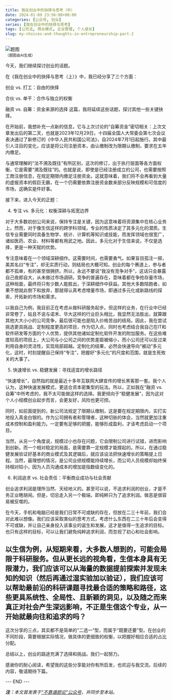 ```yaml
---
title: 我在创业中的抉择与思考（中）
date: 2024-01-09 23:56:00+08:00
categories: [公众号, 创业]
series: [我在创业中的抉择与思考]
tags: [公司法, 商业模式, 企业管理, 个人成长]
slug: my-choices-and-thoughts-in-entrepreneurship-part-2
---
```


<div class="p-3 text-center">
  <img class="img-fluid" src="/images/2024/0109/01.png" alt="题图" style="max-width:640px">
  <div><small>（题图由AI生成）</small></div>
</div>

今天，我们继续探讨创业的话题。

在《我在创业中的抉择与思考（上）》中，我已经分享了三个方面：

创业 vs. 打工：自由的抉择

合伙 vs. 单干：合作与独立的权衡

融资 vs. 自筹：资金来源的选择
这篇，我将延续这些话题，探讨其他一些关键抉择。

在开始前，我想补充一点新的信息，它与上次讨论的“自筹资金”密切相关：上次文章发出后的第二天，也就是2023年12月29日，十四届全国人大常委会第七次会议表决通过了新修订的《中华人民共和国公司法》，自2024年7月1日起施行。其中最引人注目的变化，应该是将公司注册资本，由认缴制改为限期认缴制，要求在五年内缴足。

与通常理解的“法不溯及既往”有所区别，这次的修订，出于执行层面等各方面权衡，它是需要“溯及既往”的。也就是说，即使是已经注册成立的公司，也需要按照工商注册信息，在规定期限内缴足注册资金。这就意味着，我们将不会再看到大量的虚报资本的假巨无霸，在一个仍需要依靠注册资金数来部分反映规模和可信度的市场，这确实是件好事。

接下来，进入今天的正题：

4. 专注 vs. 多元化：权衡深耕与拓宽边界

对于大多数初创公司来说，保持专注是关键，因为这意味着将资源集中在核心业务上。然而，对于像生信这样的跨学科领域，专业的性质决定了其多元化的潜质。生信专业需要同时具备生物学、统计、计算机等知识或技能，而发挥领域也很宽广，诸如医药、农业、材料等都有用武之地。因此，多元化对于生信来说，不仅是选择，更是一种天赋的优势。

专注意味着在一个领域深耕细作。这需要时间，也需要勇气。如果盲目孤注一掷，美其名曰“专注”，却无实质行动，则结局也大概可知。创业的每个赛道上，参与者都不孤单，有的甚至很拥挤。所以，永远不要说“我没有竞争对手”，这话只会暴露自己夜郎自大，从未做过市场调研。竞争的普遍存在，意味着都在争抢存量市场，这种局面，最终将只有少数人能胜出，于深耕细作中获益。其他大多数陪跑者，如果不想就此倒下和放弃，那就得认真考虑增量市场，即通过多元化或新路线的探索，开拓新的市场和需求。

以我自己为例，我目前正在考虑从做科研服务起步。但这样的业务，在行业中已经非常卷了，姑且不说与诺禾、华大这样的行业巨头相比，我显然无法胜出，就算跟其他大大小小的公司竞争，最后很可能也是陷入价格苦战的结局。因此，我在尝试挑选更具挑战、定制程度更高的项目，作为切入点，同时也考虑结合我自己在IT和软件研发等方面的个人优势，提供其他诸如定制化软件开发的附加服务。在这些难度较高的项目上，大公司与小公司之间的优势差距被缩小，而小公司还可以反过来利用自身的灵活性，实现局部超越。定制化的结果，必然会快速导向“被动”多元化，这时，时刻提醒自己保持“专注”，把握好“多元化”的尺度和范围，就是生死攸关的大事了。

5. 快速增长 vs. 稳健发展：寻找适宜的增长路径

“快速增长”，自然指的就是最近十多年互联网大肆宣传的增长黑客那一套。我个人认为，这种快速发展模式，更适合资本密集型的玩法。所以，正如我在“融资 vs. 自筹”中所考虑的，我不太可能做这样的选择。我更倾向于“稳健发展”，因为这对个人小规模创业起步而言，会更友好，风险也更可控。

同时，如前面提到的，新公司法规定了限期认缴制，这是要在规定期限内，实打实地投入真金白银的。作为公司拥有者和管理者，这种切肤的体会，当然就更加注重成本控制和盈利能力。一定要有足够的把握，能够形成盈利，才该考虑启动一个项目。

当然，从另一个角度说，规模过小也存在问题，它会限制公司进行试错，进而影响到创新。而一个相对稳定的局面，是需要靠一定规模才能撑起的。所以，在通过稳健发展验证好基本的商业模式及其逻辑后，就应该设法把快速增长的策略提上日程。当然，最理想的情况，是公司业绩规模能持续增长，而公司人员规模却始终保持相对较小，因为人员沟通成本的增加是指数级变化的。

6. 利润追求 vs. 社会责任：平衡商业成功与社会贡献

创业追求利润是理所当然、天经地义的。甚至可以说，不追求利润的创业，才是不务正业瞎胡闹。但是，切忌走入另一个极端，即纯粹只为了追求利润。做恶是很容易被反噬的。

在今天，手机和电脑已经是我们日常不可或缺的存在，但放在二三十年前，我们会对此难以想像。我们应该采取类似的思考方式，考虑什么东西在二三十年后会变得不可或缺，并让自己亲身投入该事业的诞生和发展，这才是值得一生追求的目标。也只有这样的目标，可以让我们避免纯粹追求利润，而忽视了初心和社会影响。

以生信为例，从短期来看，大多数人想到的，可能会局限于科研服务。但从更长远的视角看，生信本身具有无限潜力，我们应该可以从海量的数据提前探索并发现未知的知识（然后再通过湿实验加以验证），我们应该可以帮助最前沿的科研课题寻找最合适的策略和路径，这些更具系统性、全局性、且新颖的洞见，以及随之而来真正对社会产生深远影响，不正是生信这个专业，从一开始就最向往和追求的吗？
-----

这次分享的三点，其实都不是简单的“二选一”型，而属于“既要还要”型。在创业的不同阶段，需要根据实际情况，做具体的更细致的权衡，以把握好相应合适的占比分配。

总结以上，创业的路途充满了选择和挑战。我们一起努力。

感谢你的耐心阅读，希望我的这些分享能对你有所启发，也欢迎与我交流。后续的内容，敬请期待下篇。

<div class="p-5 text-center">--- END ---</div>

<i><b>注：</b>本文首发表于[“不靠谱颜论”公众号](https://mp.weixin.qq.com/s/v6VR799wMCtSlgi4tmtSCg)，并同步至本站。</i>
